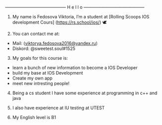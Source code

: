 ——————————————  H e l l o  ——————————————

1. My name is Fedosova Viktoria, I’m a student at 
[Rolling Scoops IOS development Cours] (https://rs.school/ios/)  🕊

2. You can contact me at:  
* Mail: (viktorya.fedosova2016@yandex.ru)
* Diskord: @sweetest.soul#1525 
 
3. My goals for this course is: 

  * learn a bunch of new information to become a IOS Developer 
  * build my base at IOS Development 
  * Create my own app
  * meet new intresting people! 

4. Being a cs student I have some experience at programming in c++ and java 

5. I also have experience at IU testing at UTEST
 

6. My English level is B1 


 
